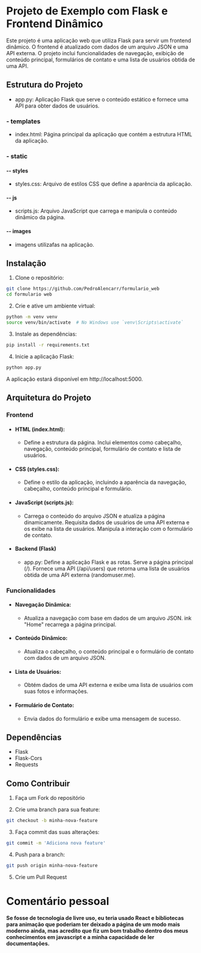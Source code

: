 # Projeto de Exemplo com Flask e Frontend Dinâmico
Este projeto é uma aplicação web que utiliza Flask para servir um frontend dinâmico. O frontend é atualizado com dados de um arquivo JSON e uma API externa. O projeto inclui funcionalidades de navegação, exibição de conteúdo principal, formulários de contato e uma lista de usuários obtida de uma API.

## Estrutura do Projeto
* app.py: Aplicação Flask que serve o conteúdo estático e fornece uma API para obter dados de usuários.
### - templates
* index.html: Página principal da aplicação que contém a estrutura HTML da aplicação.
### - static
#### -- styles
* styles.css: Arquivo de estilos CSS que define a aparência da aplicação.
#### -- js
* scripts.js: Arquivo JavaScript que carrega e manipula o conteúdo dinâmico da página.
#### -- images
* imagens utilizafas na aplicação.

## Instalação
1. Clone o repositório:

```bash
git clone https://github.com/PedroAlencarr/formulario_web
cd formulario web

```
2. Crie e ative um ambiente virtual:
```bash
python -m venv venv
source venv/bin/activate  # No Windows use `venv\Scripts\activate`
```
3. Instale as dependências:

```bash
pip install -r requirements.txt
```
4. Inicie a aplicação Flask:

```bash
python app.py
```
A aplicação estará disponível em http://localhost:5000.

## Arquitetura do Projeto

### Frontend
* #### HTML (index.html):

    * Define a estrutura da página.
Inclui elementos como cabeçalho, navegação, conteúdo principal, formulário de contato e lista de usuários.

* #### CSS (styles.css):

    * Define o estilo da aplicação, incluindo a aparência da navegação, cabeçalho, conteúdo principal e formulário.

* #### JavaScript (scripts.js):

    * Carrega o conteúdo do arquivo JSON e atualiza a página dinamicamente.
    Requisita dados de usuários de uma API externa e os exibe na lista de usuários.
    Manipula a interação com o formulário de contato.

* #### Backend (Flask)
     * app.py:
    Define a aplicação Flask e as rotas.
    Serve a página principal (/).
    Fornece uma API (/api/users) que retorna uma lista de usuários obtida de uma API externa (randomuser.me).

### Funcionalidades

* #### Navegação Dinâmica:

    * Atualiza a navegação com base em dados de um arquivo JSON.
    ink "Home" recarrega a página principal.

* #### Conteúdo Dinâmico:

    * Atualiza o cabeçalho, o conteúdo principal e o formulário de contato com dados de um arquivo JSON.

* #### Lista de Usuários:

    * Obtém dados de uma API externa e exibe uma lista de usuários com suas fotos e informações.

* #### Formulário de Contato:

    * Envia dados do formulário e exibe uma mensagem de sucesso.

## Dependências
* Flask
* Flask-Cors
* Requests

## Como Contribuir
1. Faça um Fork do repositório

2. Crie uma branch para sua feature:

```bash
git checkout -b minha-nova-feature
```

3. Faça commit das suas alterações:

```bash
git commit -m 'Adiciona nova feature'
```
4. Push para a branch:

```bash
git push origin minha-nova-feature
```
5. Crie um Pull Request



# Comentário pessoal
**Se fosse de tecnologia de livre uso, eu teria usado React e bibliotecas para animação que poderiam ter deixado a página de um modo mais moderno ainda, mas acredito que fiz um bom trabalho dentro dos meus conhecimentos em javascript e a minha capacidade de ler documentações.**